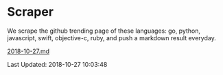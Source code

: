 # Scraper

We scrape the github trending page of these languages: go, python, javascript, swift, objective-c, ruby, and push a markdown result everyday.

[2018-10-27.md](https://github.com/henson/Scraper/blob/master/2018-10-27.md)

Last Updated: 2018-10-27 10:03:48